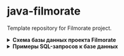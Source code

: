 # java-filmorate
Template repository for Filmorate project.

<details>
<summary><b>Схема базы данных проекта Filmorate</b></summary>

![Схема базы данных проекта Filmorate в формате png](/src/main/docs/intermediate-sql-task.png)

[Оригинал схемы базы данных проекта Filmorate на dbdiagram.io](https://dbdiagram.io/d/intermediate-sql-month-task-66f0d439a0828f8aa6b029fc)


1. **`USERS`** хранит данные пользователей, включая эл. почту, логин, имя и дату рождения.

2. **`FILMS`** хранит данные о фильмах, включая название, описание, дату выхода и длительность. **`FILMS`** связана с **`MPA_CATEGORIES`**, ответственной за возрастные рейтинги фильмов (G, PG, PG-13, R и NC-17). Так как фильмы могут принадлежать к нескольким жанрам одновременно, промежуточная **`FILM_GENRES`** связывает фильмы с жанрами из **`GENRES`**.

3. **`FRIENDS`** хранит связи «дружба» между двумя пользователями. Предусматривает два статуса: «неподтверждённая», когда один пользователь отправил запрос на добавление другого пользователя в друзья, и «подтверждённая», когда второй пользователь согласился на это добавление.

4. **`LIKES` и `RATINGS`** нужны для отслеживания взаимодействий пользователей с фильмами. **`LIKES`** фиксирует лайки, а **`RATINGS`** хранит выставленные оценки.

</details>

<details>
<summary><b>Примеры SQL-запросов к базе данных</b></summary>

#### **1. Получение списка всех пользователей**

```sql
SELECT user_id, email, login, name, birthday FROM users;
```

#### **2. Добавление нового пользователя**

```sql
INSERT INTO users (email, login, name, birthday)
VALUES (?, ?, ?, ?);
```

#### **3. Обновление информации о пользователе**

```sql
UPDATE users
SET name = ?, email = ?
WHERE user_id = ?;
```

#### **4. Получение всех фильмов с их жанрами и рейтингом MPA**

```sql
SELECT
    f.film_id,
    f.name,
    f.description,
    f.release_date,
    f.duration,
    m.name AS mpa_rating,
    GROUP_CONCAT(g.name) AS genres
FROM films f
JOIN mpa_categories m ON f.category_mpa_id = m.category_mpa_id
JOIN film_genres fg ON f.film_id = fg.film_id
JOIN genres g ON fg.genre_id = g.genre_id
GROUP BY
    f.film_id,
    f.name,
    f.description,
    f.release_date,
    f.duration,
    m.name;
```

#### **5. Добавление нового фильма**

```sql
INSERT INTO films (name, description, release_date, duration, category_mpa_id)
VALUES (?, ?, ?, ?, ?);
```

#### **6. Добавление лайка пользователю для фильма**

```sql
ALTER TABLE likes
ADD CONSTRAINT unique_like UNIQUE (user_id, film_id);
```

```sql
INSERT INTO likes (user_id, film_id)
VALUES (?, ?);
```

#### **7. Удаление лайка пользователя для фильма**

```sql
DELETE FROM likes
WHERE user_id = ? AND film_id = ?;
```

#### **8. Получение списка друзей пользователя**

```sql
SELECT
    u.user_id,
    u.name,
    f.status AS friendship_status
FROM users u
JOIN friends f ON u.user_id = f.friend_id
WHERE f.user_id = ?;
```

#### **9. Получение топ-N популярных фильмов (по количеству лайков)**

```sql
SELECT
    f.film_id,
    f.name,
    COUNT(l.user_id) AS likes_count
FROM films f
LEFT JOIN likes l ON f.film_id = l.film_id
GROUP BY
    f.film_id,
    f.name
ORDER BY likes_count DESC
LIMIT ?;
```

#### **10. Добавление нового жанра**

```sql
INSERT INTO genres (name)
VALUES (?);
```

</details>
